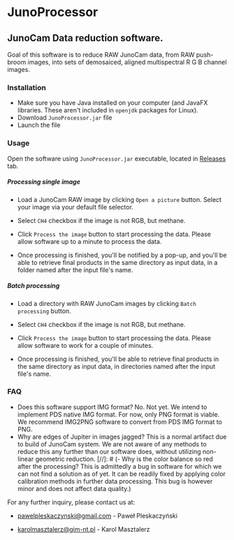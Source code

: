 # JunoProcessor
## JunoCam Data reduction software.

Goal of this software is to reduce RAW JunoCam data, from RAW push-broom
images, into sets of demosaiced, aligned multispectral R G B channel
images.

### Installation

- Make sure you have Java installed on your computer (and JavaFX libraries.
  These aren't included in `openjdk` packages for Linux).
- Download `JunoProcessor.jar` file
- Launch the file

### Usage

Open the software using `JunoProcessor.jar` executable, located in
[Releases](https://github.com/PawelPleskaczynski/JunoProcessor/releases) tab.

##### Processing single image

- Load a JunoCam RAW image by clicking `Open a picture` button. Select your
image via your default file selector.

- Select `CH4` checkbox if the image is not RGB, but methane.

- Click `Process the image` button to start processing the data. Please allow
software up to a minute to process the data.

- Once processing is finished, you'll be notified by a pop-up, and you'll be able
to retrieve final products in the same directory as input data, in a folder named
after the input file's name.

##### Batch processing

- Load a directory with RAW JunoCam images by clicking `Batch processing`
button.

- Select `CH4` checkbox if the image is not RGB, but methane.

- Click `Process the image` button to start processing the data. Please allow
software to work for a couple of minutes.

- Once processing is finished, you'll be able to retrieve final products
in the same directory as input data, in directories named after the input file's
name.

### FAQ

- Does this software support IMG format? No. Not yet. We intend to
implement PDS native IMG format. For now, only PNG format is viable. We
recommend IMG2PNG software to convert from PDS IMG format to PNG.
- Why are edges of Jupiter in images jagged? This is a normal artifact
due to build of JunoCam system. We are not aware of any methods to
reduce this any further than our software does, without utilizing
non-linear geometric reduction.
[//]: # (- Why is the color balance so red after
the processing? This is admittedly a bug in software for which we can
not find a solution as of yet. It can be readily fixed by applying
color calibration methods in further data processing. This bug is
however minor and does not affect data quality.)

For any further inquiry, please contact us at:

- pawelpleskaczynski@gmail.com - Paweł Pleskaczyński

- karolmasztalerz@gim-nt.pl - Karol Masztalerz

